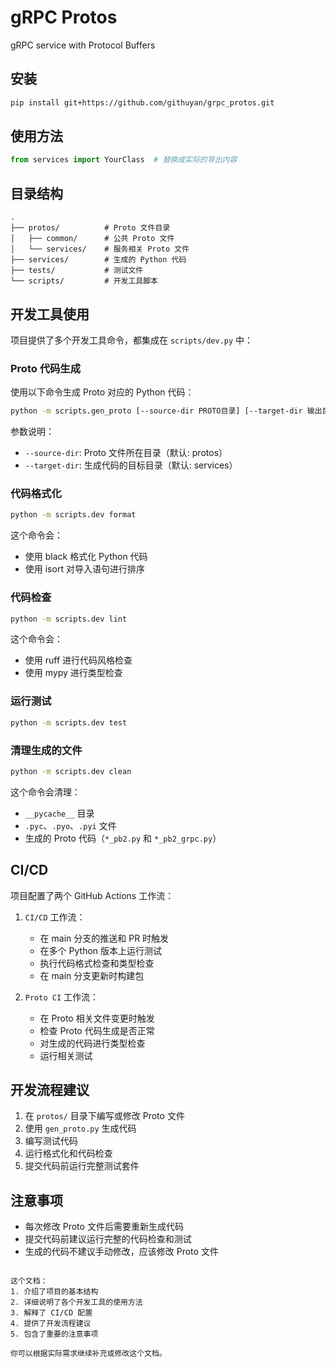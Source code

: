# gRPC Protos

gRPC service with Protocol Buffers

## 安装

```bash
pip install git+https://github.com/githuyan/grpc_protos.git
```

## 使用方法

```python
from services import YourClass  # 替换成实际的导出内容
```

## 目录结构

```
.
├── protos/          # Proto 文件目录
│   ├── common/      # 公共 Proto 文件
│   └── services/    # 服务相关 Proto 文件
├── services/        # 生成的 Python 代码
├── tests/           # 测试文件
└── scripts/         # 开发工具脚本
```

## 开发工具使用

项目提供了多个开发工具命令，都集成在 `scripts/dev.py` 中：

### Proto 代码生成

使用以下命令生成 Proto 对应的 Python 代码：

```bash
python -m scripts.gen_proto [--source-dir PROTO目录] [--target-dir 输出目录]
```

参数说明：
- `--source-dir`: Proto 文件所在目录（默认: protos）
- `--target-dir`: 生成代码的目标目录（默认: services）

### 代码格式化

```bash
python -m scripts.dev format
```

这个命令会：
- 使用 black 格式化 Python 代码
- 使用 isort 对导入语句进行排序

### 代码检查

```bash
python -m scripts.dev lint
```

这个命令会：
- 使用 ruff 进行代码风格检查
- 使用 mypy 进行类型检查

### 运行测试

```bash
python -m scripts.dev test
```

### 清理生成的文件

```bash
python -m scripts.dev clean
```

这个命令会清理：
- `__pycache__` 目录
- `.pyc`、`.pyo`、`.pyi` 文件
- 生成的 Proto 代码（`*_pb2.py` 和 `*_pb2_grpc.py`）

## CI/CD

项目配置了两个 GitHub Actions 工作流：

1. `CI/CD` 工作流：
   - 在 main 分支的推送和 PR 时触发
   - 在多个 Python 版本上运行测试
   - 执行代码格式检查和类型检查
   - 在 main 分支更新时构建包

2. `Proto CI` 工作流：
   - 在 Proto 相关文件变更时触发
   - 检查 Proto 代码生成是否正常
   - 对生成的代码进行类型检查
   - 运行相关测试

## 开发流程建议

1. 在 `protos/` 目录下编写或修改 Proto 文件
2. 使用 `gen_proto.py` 生成代码
3. 编写测试代码
4. 运行格式化和代码检查
5. 提交代码前运行完整测试套件

## 注意事项

- 每次修改 Proto 文件后需要重新生成代码
- 提交代码前建议运行完整的代码检查和测试
- 生成的代码不建议手动修改，应该修改 Proto 文件
```

这个文档：
1. 介绍了项目的基本结构
2. 详细说明了各个开发工具的使用方法
3. 解释了 CI/CD 配置
4. 提供了开发流程建议
5. 包含了重要的注意事项

你可以根据实际需求继续补充或修改这个文档。